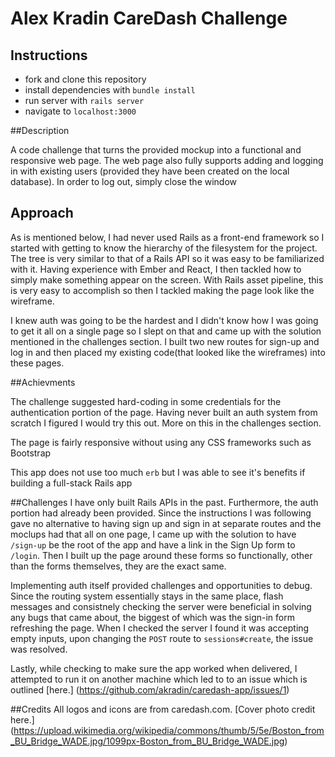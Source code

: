 # Alex Kradin CareDash Challenge

## Instructions

* fork and clone this repository
* install dependencies with `bundle install`
* run server with `rails server`
* navigate to `localhost:3000`

##Description

A code challenge that turns the provided mockup into a functional and responsive
web page. The web page also fully supports adding and logging in with existing
users (provided they have been created on the local database). In order to log
out, simply close the window

## Approach
As is mentioned below, I had never used Rails as a front-end framework so I started
with getting to know the hierarchy of the filesystem for the project. The tree
is very similar to that of a Rails API so it was easy to be familiarized with it.
Having experience with Ember and React, I then tackled how to simply make something
appear on the screen. With Rails asset pipeline, this is very easy to accomplish
so then I tackled making the page look like the wireframe.

I knew auth was going to be the hardest and I didn't know how I was going to
get it all on a single page so I slept on that and came up with the solution
mentioned in the challenges section. I built two new routes for sign-up and
log in and then placed my existing code(that looked like the wireframes) into these
pages.

##Achievments

The challenge suggested hard-coding in some credentials for the authentication
portion of the page. Having never built an auth system from scratch I figured
I would try this out. More on this in the challenges section.

The page is fairly responsive without using any CSS frameworks such as
Bootstrap

This app does not use too much `erb` but I was able to see it's benefits
if building a full-stack Rails app

##Challenges
I have only built Rails APIs in the past. Furthermore, the auth portion had already
been provided. Since the instructions I was following gave no alternative to having
sign up and sign in at separate routes and the moclups had that all on one page,
 I came up with the solution to have `/sign-up` be the root of the app and have
a link in the Sign Up form to `/login`. Then I built up the page around these
forms so functionally, other than the forms themselves, they are the exact same.

Implementing auth itself provided challenges and opportunities to debug. Since
the routing system essentially stays in the same place, flash messages and
consistnely checking the server were beneficial in solving any bugs that came
about, the biggest of which was the sign-in form refreshing the page.
When I checked the server I found it was accepting empty inputs, upon changing
the `POST` route to `sessions#create`, the issue was resolved.

Lastly, while checking to make sure the app worked when delivered, I attempted
to run it on another machine which led to to an issue which is outlined [here.]
(https://github.com/akradin/caredash-app/issues/1)


##Credits
All logos and icons are from caredash.com. [Cover photo credit here.]
(https://upload.wikimedia.org/wikipedia/commons/thumb/5/5e/Boston_from_BU_Bridge_WADE.jpg/1099px-Boston_from_BU_Bridge_WADE.jpg)
